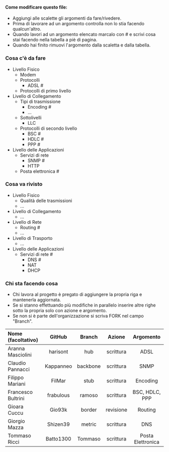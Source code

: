 #### Come modificare questo file:
+ Aggiungi alle scalette gli argomenti da fare/rivedere.
+ Prima di lavorare ad un argomento controlla non lo stia facendo qualcun'altro.
+ Quando lavori ad un argomento elencato marcalo con # e scrivi cosa stai facendo nella tabella a piè di pagina.
+ Quando hai finito rimuovi l'argomento dalla scaletta e dalla tabella.

### Cosa c'è da fare
+ Livello Fisico
  + Modem
  + Protocolli
    + ADSL #
  + Protocolli di primo livello
+ Livello di Collegamento
  + Tipi di trasmissione
    + Encoding #
    + ...
  + Sottolivelli
    + LLC
  + Protocolli di secondo livello
    + BSC #
    + HDLC #
    + PPP #
+ Livello delle Applicazioni
  + Servizi di rete 
    + SNMP #
    + HTTP
  + Posta elettronica #

### Cosa va rivisto
+ Livello Fisico
  + Qualità delle trasmissioni 
  + ...
+ Livello di Collegamento
  + ...
+ Livello di Rete
  + Routing #
  + ...
+ Livello di Trasporto
  + ...
+ Livello delle Applicazioni
  + Servizi di rete #
    + DNS #
    + NAT
    + DHCP

### Chi sta facendo cosa
+ Chi lavora al progetto è pregato di aggiungere la propria riga e mantenerla aggiornata.
+ Se si stanno effettuando più modifiche in parallelo inserire altre righe sotto la propria solo con azione e argomento.
+ Se non si è parte dell'organizzazione si scriva FORK nel campo "Branch".

| Nome (facoltativo) | GitHub       | Branch   | Azione    | Argomento          |
|:-------------------|:------------:|:--------:|:---------:|:------------------:|
| Aranna Masciolini  | harisont     | hub      | scrittura | ADSL               |
| Claudio Pannacci   | Kappanneo    | backbone | scrittura | SNMP               |
| Filippo Mariani    | FilMar       | stub     | scrittura | Encoding           |
| Francesco Bultrini | frabulous    | ramoso   | scrittura | BSC, HDLC, PPP     |
| Gioara Cuccu       | Gio93k       | border   | revisione | Routing            |
| Giorgio Mazza      | Shizen39     | metric   | scrittura | DNS                |
| Tommaso Ricci      | Batto1300    | Tommaso  | scrittura | Posta Elettronica  |
